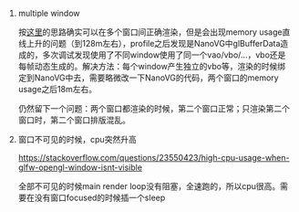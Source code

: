1. multiple window

   按[这里](https://github.com/memononen/nanovg/issues/379)的思路确实可以在多个窗口间正确渲染，但是会出现memory usage直线上升的问题（到128m左右），profile之后发现是NanoVG中glBufferData造成的，多次调试发现使用了不同window使用了同一个vao/vbo/…，vbo还是每帧动态生成的。解决方法：每个window产生独立的vbo等，渲染的时候绑定到NanoVG中去，需要略微改一下NanoVG的代码，两个窗口的memory usage之后18m左右。

   仍然留下一个问题：两个窗口都渲染的时候，第二个窗口正常；只渲染第二个窗口时，第二个窗口排版混乱。

2. 窗口不可见的时候，cpu突然升高

   https://stackoverflow.com/questions/23550423/high-cpu-usage-when-glfw-opengl-window-isnt-visible

   全部不可见的时候main render loop没有阻塞，全速跑的，所以cpu很高。需要在没有窗口focused的时候插一个sleep

   ​